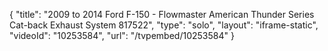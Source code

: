 {
    "title": "2009 to 2014 Ford F-150 - Flowmaster American Thunder Series Cat-back Exhaust System 817522",
    "type": "solo",
    "layout": "iframe-static",
    "videoId": "10253584",
    "url": "\/tvpembed\/10253584"
}